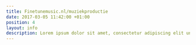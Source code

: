 ```yaml
---
title: Finetunemusic.nl/muziekproductie
date: 2017-03-05 11:42:00 +01:00
position: 4
layout: info
description: Lorem ipsum dolor sit amet, consectetur adipiscing elit unde omnis.
---
```


